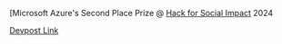 [Microsoft Azure's Second Place Prize @ [Hack for Social Impact](https://www.hackforsocialimpact.com/) 2024

[Devpost Link](https://devpost.com/software/justice-for-tenants?ref_content=user-portfolio&ref_feature=in_progress)
